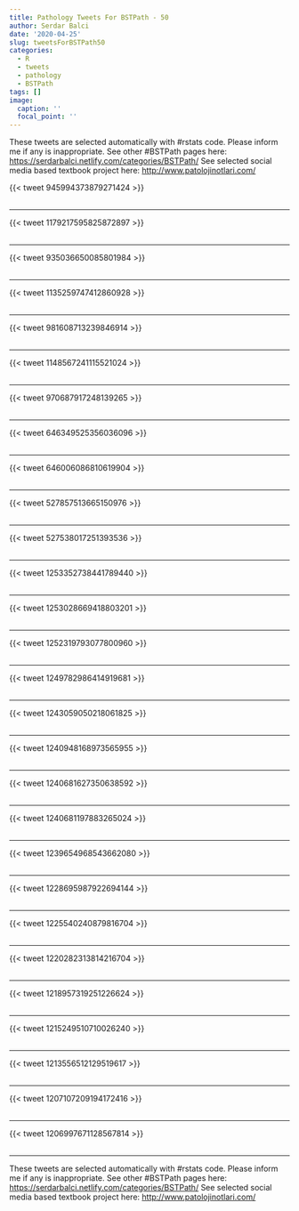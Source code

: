 ```yaml
---
title: Pathology Tweets For BSTPath - 50
author: Serdar Balci
date: '2020-04-25'
slug: tweetsForBSTPath50
categories:
  - R
  - tweets
  - pathology
  - BSTPath
tags: []
image:
  caption: ''
  focal_point: ''
---
```



These tweets are selected automatically with #rstats code. Please inform me if any is inappropriate.
See other #BSTPath pages here: https://serdarbalci.netlify.com/categories/BSTPath/ 
See selected social media based textbook project here: http://www.patolojinotlari.com/

{{< tweet 945994373879271424 >}}
<br>
<br>
<hr>
{{< tweet 1179217595825872897 >}}
<br>
<br>
<hr>
{{< tweet 935036650085801984 >}}
<br>
<br>
<hr>
{{< tweet 1135259747412860928 >}}
<br>
<br>
<hr>
{{< tweet 981608713239846914 >}}
<br>
<br>
<hr>
{{< tweet 1148567241115521024 >}}
<br>
<br>
<hr>
{{< tweet 970687917248139265 >}}
<br>
<br>
<hr>
{{< tweet 646349525356036096 >}}
<br>
<br>
<hr>
{{< tweet 646006086810619904 >}}
<br>
<br>
<hr>
{{< tweet 527857513665150976 >}}
<br>
<br>
<hr>
{{< tweet 527538017251393536 >}}
<br>
<br>
<hr>
{{< tweet 1253352738441789440 >}}
<br>
<br>
<hr>
{{< tweet 1253028669418803201 >}}
<br>
<br>
<hr>
{{< tweet 1252319793077800960 >}}
<br>
<br>
<hr>
{{< tweet 1249782986414919681 >}}
<br>
<br>
<hr>
{{< tweet 1243059050218061825 >}}
<br>
<br>
<hr>
{{< tweet 1240948168973565955 >}}
<br>
<br>
<hr>
{{< tweet 1240681627350638592 >}}
<br>
<br>
<hr>
{{< tweet 1240681197883265024 >}}
<br>
<br>
<hr>
{{< tweet 1239654968543662080 >}}
<br>
<br>
<hr>
{{< tweet 1228695987922694144 >}}
<br>
<br>
<hr>
{{< tweet 1225540240879816704 >}}
<br>
<br>
<hr>
{{< tweet 1220282313814216704 >}}
<br>
<br>
<hr>
{{< tweet 1218957319251226624 >}}
<br>
<br>
<hr>
{{< tweet 1215249510710026240 >}}
<br>
<br>
<hr>
{{< tweet 1213556512129519617 >}}
<br>
<br>
<hr>
{{< tweet 1207107209194172416 >}}
<br>
<br>
<hr>
{{< tweet 1206997671128567814 >}}
<br>
<br>
<hr>


These tweets are selected automatically with #rstats code. Please inform me if any is inappropriate.
See other #BSTPath pages here: https://serdarbalci.netlify.com/categories/BSTPath/ 
See selected social media based textbook project here: http://www.patolojinotlari.com/
